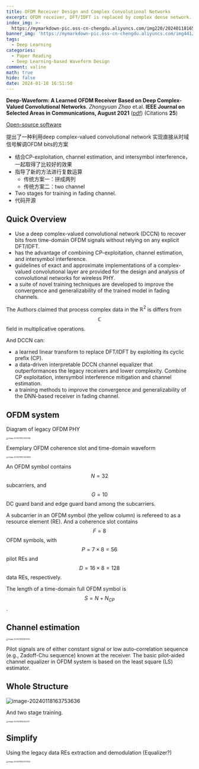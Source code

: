 ```yaml
---
title: OFDM Receiver Design and Complex Convolutional Networks
excerpt: OFDM receiver, DFT/IDFT is replaced by complex dense network. Complex convolutional networks
index_img: >-
  https://mymarkdown-pic.oss-cn-chengdu.aliyuncs.com/img220/202401181652608.png
banner_img: 'https://mymarkdown-pic.oss-cn-chengdu.aliyuncs.com/img441/1638523690670.jpg'
tags:
  - Deep Learning
categories:
  - Paper Reading
  - Deep Learning-based Waveform Design 
comment: valine
math: true
hide: false
date: 2024-01-18 16:51:50
---
```


**Deep-Waveform: A Learned OFDM Receiver Based on Deep Complex-Valued Convolutional Networks**.  *Zhongyuan Zhao* et.al.  **IEEE Journal on Selected Areas in Communications, August 2021**  ([pdf](https://ieeexplore.ieee.org/document/9448141))  (Citations **25**)

[Open-source software ](https://github.com/zhongyuanzhao/dl_ofdm)

提出了一种利用deep complex-valued convolutional network 实现直接从时域信号解调OFDM bits的方案

- 结合CP-exploitation, channel estimation, and intersymbol interference，一起取得了比较好的效果
- 指导了新的方法进行复数运算
  - 传统方案一：拼成两列
  - 传统方案二：two channel
- Two stages for training in fading channel.
- 代码开源

## Quick Overview

- Use a deep complex-valued convolutional network (DCCN) to recover bits from time-domain OFDM signals without relying on any explicit DFT/IDFT.
- has the advantage of combining CP-exploitation, channel estimation, and intersymbol interference.
- guidelines of exact and approximate implementations of a complex-valued convolutional layer are provided for the design and analysis of convolutional networks for wireless PHY. 
- a suite of novel training techniques are developed to improve the convergence and generalizability of the trained model in fading channels. 





The Authors claimed that process complex data  in the $\mathbb{R}^2$ is differs from $$\mathbb{C}$$ field in multiplicative operations.



And DCCN can:

- a learned linear transform to replace DFT/IDFT by exploiting its cyclic prefix (CP).
- a data-driven interpretable DCCN channel equalizer that outperformances the legacy receivers and lower complexity. Combine CP exploitation, intersymbol interference mitigation and channel estimation.
- a training methods to improve the convergence and generalizability of the DNN-based receiver in fading channel.

## OFDM system

Diagram of legacy OFDM PHY

<img src="https://mymarkdown-pic.oss-cn-chengdu.aliyuncs.com/img220/202401181652494.png" alt="image-20240118153805786" style="zoom:33%;" />

Exemplary OFDM coherence slot and time-domain waveform

<img src="https://mymarkdown-pic.oss-cn-chengdu.aliyuncs.com/img220/202401181652608.png" alt="image-20240118153824808" style="zoom:33%;" />

An OFDM symbol contains $$N=32$$ subcarriers, and $$G=10$$ DC guard band and edge guard band among the subcarriers. 

A subcarrier in an OFDM symbol (the yellow column) is refereed to as a resource element (RE). And a coherence slot contains $$F=8$$ OFDM symbols, with $$P=7\times 8=56$$ pilot REs and $$D=16\times8=128$$ data REs, respectively. 

The length of a time-domain full OFDM symbol is $$S=N+N_{CP}$$.



## Channel estimation

<img src="https://mymarkdown-pic.oss-cn-chengdu.aliyuncs.com/img220/202401181652892.png" alt="image-20240118161650143" style="zoom:33%;" />



Pilot signals are of either constant signal or low auto-correlation sequence (e.g., Zadoff-Chu sequence) known at the receiver. The basic pilot-aided channel equalizer in OFDM system is based on the least square (LS) estimator.



## Whole Structure

![image-20240118163753636](https://mymarkdown-pic.oss-cn-chengdu.aliyuncs.com/img220/202401181652002.png)

And two stage training. 

<img src="https://mymarkdown-pic.oss-cn-chengdu.aliyuncs.com/img220/202401181652006.png" alt="image-20240118163923111" style="zoom:33%;" />



## Simplify

Using the legacy data REs extraction and demodulation (Equalizer?)

<img src="https://mymarkdown-pic.oss-cn-chengdu.aliyuncs.com/img220/202401181652912.png" alt="image-20240118163730156" style="zoom:33%;" />
